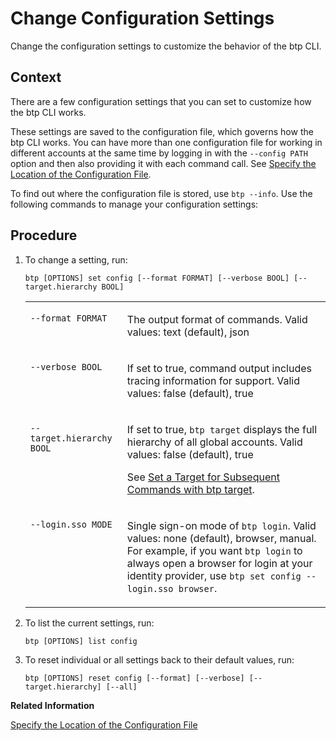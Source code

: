 <!-- loiodba4eb6547474ddfb903ac33316fb1f7 -->

# Change Configuration Settings

Change the configuration settings to customize the behavior of the btp CLI.



## Context

There are a few configuration settings that you can set to customize how the btp CLI works.

These settings are saved to the configuration file, which governs how the btp CLI works. You can have more than one configuration file for working in different accounts at the same time by logging in with the `--config PATH` option and then also providing it with each command call. See [Specify the Location of the Configuration File](specify-the-location-of-the-configuration-file-e57288d.md).

To find out where the configuration file is stored, use `btp --info`. Use the following commands to manage your configuration settings:



## Procedure

1.  To change a setting, run:

    ```
    btp [OPTIONS] set config [--format FORMAT] [--verbose BOOL] [--target.hierarchy BOOL]
    ```


    <table>
    <tr>
    <td valign="top">
    
    `--format FORMAT`


    
    </td>
    <td valign="top">
    
    The output format of commands. Valid values: text \(default\), json


    
    </td>
    </tr>
    <tr>
    <td valign="top">
    
    `--verbose BOOL`


    
    </td>
    <td valign="top">
    
    If set to true, command output includes tracing information for support. Valid values: false \(default\), true


    
    </td>
    </tr>
    <tr>
    <td valign="top">
    
    `--target.hierarchy BOOL`


    
    </td>
    <td valign="top">
    
    If set to true, `btp target` displays the full hierarchy of all global accounts. Valid values: false \(default\), true

    See [Set a Target for Subsequent Commands with btp target](set-a-target-for-subsequent-commands-with-btp-target-720645a.md).


    
    </td>
    </tr>
    <tr>
    <td valign="top">
    
    `--login.sso MODE`


    
    </td>
    <td valign="top">
    
    Single sign-on mode of `btp login`. Valid values: none \(default\), browser, manual. For example, if you want `btp login` to always open a browser for login at your identity provider, use `btp set config --login.sso browser`.


    
    </td>
    </tr>
    </table>
    
2.  To list the current settings, run:

    ```
    btp [OPTIONS] list config
    ```

3.  To reset individual or all settings back to their default values, run:

    ```
    btp [OPTIONS] reset config [--format] [--verbose] [--target.hierarchy] [--all]
    ```


**Related Information**  


[Specify the Location of the Configuration File](specify-the-location-of-the-configuration-file-e57288d.md "You can change the location of the configuration file by using the --config option or the environment variable.")

